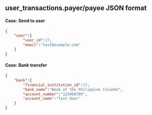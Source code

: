 ## user_transactions.payer/payee JSON format

#### Case: Send to user

```json
{
    "user":{
        "user_id":17,
        "email":"test@example.com"
    }
}
```

#### Case: Bank transfer
```json
{
    "bank":{
        "financial_institution_id":17,
        "bank_name":"Bank of the Philippine Islands",
        "account_number":"123456789",
        "account_name":"Test User"
    }
}
```
